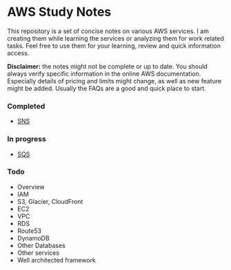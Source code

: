 # AWS Study Notes

This repository is a set of concise notes on various AWS services. I am creating
them while learning the services or analyzing them for work related tasks. Feel
free to use them for your learning, review and quick information access. 

**Disclaimer:** the notes might not be complete or up to date. You should always
verify specific information in the online AWS documentation. Especially details
of pricing and limits might change, as well as new feature might be added. 
Usually the FAQs are a good and quick place to start.

### Completed
* [SNS](SNS.md)

### In progress
* [SQS](SQS.md)

### Todo
* Overview
* IAM
* S3, Glacier, CloudFront
* EC2
* VPC
* RDS
* Route53
* DynamoDB
* Other Databases
* Other services
* Well architected framework
